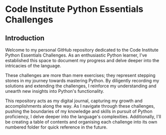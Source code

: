 # Code Institute Python Essentials Challenges

## Introduction

Welcome to my personal GitHub repository dedicated to the Code Institute Python Essentials Challenges. As an enthusiastic Python learner, I've established this space to document my progress and delve deeper into the intricacies of the language.

These challenges are more than mere exercises; they represent stepping stones in my journey towards mastering Python. By diligently recording my solutions and extending the challenges, I reinforce my understanding and unearth new insights into Python's functionality.

This repository acts as my digital journal, capturing my growth and accomplishments along the way. As I navigate through these challenges, pushing the boundaries of my knowledge and skills in pursuit of Python proficiency, I delve deeper into the language's complexities. Additionally, I'll be creating a table of contents and organising each challenge into its own numbered folder for quick reference in the future.

